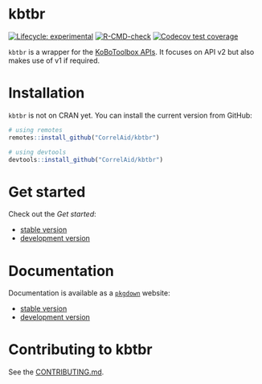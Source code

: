kbtbr
================

<!-- badges: start -->

[![Lifecycle:
experimental](https://img.shields.io/badge/lifecycle-experimental-orange.svg)](https://lifecycle.r-lib.org/articles/stages.html#experimental)
[![R-CMD-check](https://github.com/CorrelAid/kbtbr/workflows/R-CMD-check/badge.svg)](https://github.com/CorrelAid/kbtbr/actions)
[![Codecov test
coverage](https://codecov.io/gh/CorrelAid/kbtbr/branch/main/graph/badge.svg)](https://codecov.io/gh/CorrelAid/kbtbr?branch=main)
<!-- badges: end -->

`kbtbr` is a wrapper for the [KoBoToolbox
APIs](https://support.kobotoolbox.org/api.html). It focuses on API v2
but also makes use of v1 if required.

# Installation

`kbtbr` is not on CRAN yet. You can install the current version from
GitHub:

``` r
# using remotes 
remotes::install_github("CorrelAid/kbtbr")

# using devtools
devtools::install_github("CorrelAid/kbtbr")
```

# Get started

Check out the *Get started*:

  - [stable version](https://correlaid.github.io/kbtbr/get-started)
  - [development
    version](https://correlaid.github.io/kbtbr/dev/get-started)

# Documentation

Documentation is available as a [`pkgdown`](https://pkgdown.r-lib.org/)
website:

  - [stable version](https://correlaid.github.io/kbtbr/)
  - [development version](https://correlaid.github.io/kbtbr/dev/)

# Contributing to kbtbr

See the
[CONTRIBUTING.md](https://github.com/correlaid/kbtbr/blob/main/.github/CONTRIBUTING.md).
